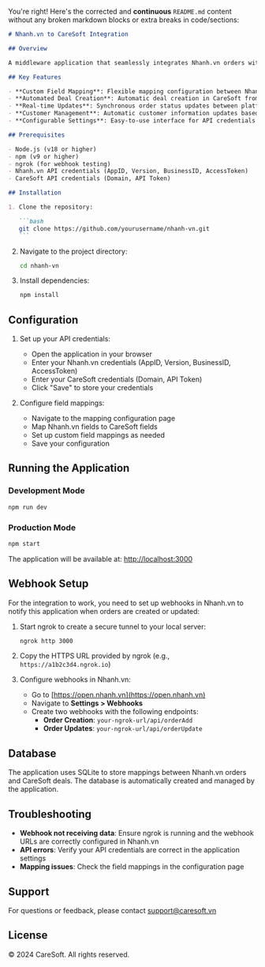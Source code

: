 You're right! Here's the corrected and **continuous** `README.md` content without any broken markdown blocks or extra breaks in code/sections:

````markdown
# Nhanh.vn to CareSoft Integration

## Overview

A middleware application that seamlessly integrates Nhanh.vn orders with CareSoft deals. This application serves as a bridge between Nhanh.vn's e-commerce platform and CareSoft's CRM system, automatically converting orders into deals while maintaining data synchronization.

## Key Features

- **Custom Field Mapping**: Flexible mapping configuration between Nhanh.vn and CareSoft fields
- **Automated Deal Creation**: Automatic deal creation in CareSoft from Nhanh.vn orders
- **Real-time Updates**: Synchronous order status updates between platforms
- **Customer Management**: Automatic customer information updates based on phone numbers
- **Configurable Settings**: Easy-to-use interface for API credentials and mapping setup

## Prerequisites

- Node.js (v18 or higher)
- npm (v9 or higher)
- ngrok (for webhook testing)
- Nhanh.vn API credentials (AppID, Version, BusinessID, AccessToken)
- CareSoft API credentials (Domain, API Token)

## Installation

1. Clone the repository:

   ```bash
   git clone https://github.com/yourusername/nhanh-vn.git
   ```
````

2. Navigate to the project directory:

   ```bash
   cd nhanh-vn
   ```

3. Install dependencies:

   ```bash
   npm install
   ```

## Configuration

1. Set up your API credentials:

   - Open the application in your browser
   - Enter your Nhanh.vn credentials (AppID, Version, BusinessID, AccessToken)
   - Enter your CareSoft credentials (Domain, API Token)
   - Click "Save" to store your credentials

2. Configure field mappings:
   - Navigate to the mapping configuration page
   - Map Nhanh.vn fields to CareSoft fields
   - Set up custom field mappings as needed
   - Save your configuration

## Running the Application

### Development Mode

```bash
npm run dev
```

### Production Mode

```bash
npm start
```

The application will be available at: [http://localhost:3000](http://localhost:3000)

## Webhook Setup

For the integration to work, you need to set up webhooks in Nhanh.vn to notify this application when orders are created or updated:

1. Start ngrok to create a secure tunnel to your local server:

   ```bash
   ngrok http 3000
   ```

2. Copy the HTTPS URL provided by ngrok (e.g., `https://a1b2c3d4.ngrok.io`)

3. Configure webhooks in Nhanh.vn:
   - Go to [https://open.nhanh.vn](https://open.nhanh.vn)
   - Navigate to **Settings > Webhooks**
   - Create two webhooks with the following endpoints:
     - **Order Creation**: `your-ngrok-url/api/orderAdd`
     - **Order Updates**: `your-ngrok-url/api/orderUpdate`

## Database

The application uses SQLite to store mappings between Nhanh.vn orders and CareSoft deals. The database is automatically created and managed by the application.

## Troubleshooting

- **Webhook not receiving data**: Ensure ngrok is running and the webhook URLs are correctly configured in Nhanh.vn
- **API errors**: Verify your API credentials are correct in the application settings
- **Mapping issues**: Check the field mappings in the configuration page

## Support

For questions or feedback, please contact [support@caresoft.vn](mailto:support@caresoft.vn)

## License

© 2024 CareSoft. All rights reserved.